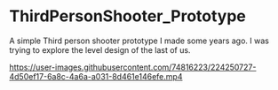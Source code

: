 # ThirdPersonShooter_Prototype
A simple Third person shooter prototype I made some years ago. I was trying to explore the level design of the last of us.

https://user-images.githubusercontent.com/74816223/224250727-4d50ef17-6a8c-4a6a-a031-8d461e146efe.mp4
